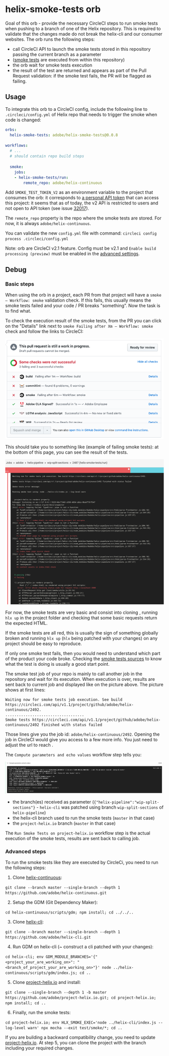 # helix-smoke-tests orb

Goal of this orb - provide the necessary CircleCI steps to run smoke tests when pushing to a branch of one of the Helix repository. This is required to validate that the changes made do not break the helix-cli and our consumer websites. The orb runs the following steps:

* call CircleCI API to launch the smoke tests stored in this repository passing the current branch as a parameter
* ([smoke tests](../../config.yml) are executed from within this repository)
* the orb wait for smoke tests execution
* the result of the test are returned and appears as part of the Pull Request validation: if the smoke test fails, the PR will be flagged as failing.

## Usage

To integrate this orb to a CircleCI config, include the following line to `.circleci/config.yml` of Helix repo that needs to trigger the smoke when code is changed:

```yml
orbs:
  helix-smoke-tests: adobe/helix-smoke-tests@0.0.8

workflows:
  # ...
  # should contain repo build steps
  
  smoke:
    jobs:
    - helix-smoke-tests/run:
        remote_repo: adobe/helix-continuous
```

Add `SMOKE_TEST_TOKEN_V2` as an environment variable to the project that consumes the orb: it corresponds to [a personal API token](https://circleci.com/account/api) that can access this project: it seems that as of today, the v2 API is restricted to users and not open to API token (see issue [32017](https://discuss.circleci.com/t/api-v2-cannot-be-accessed-with-project-specific-api-token/32017)).

The `remote_repo` property is the repo where the smoke tests are stored. For now, it is always `adobe/helix-continuous`.

You can validate the new `config.yml` file with command: `circleci config process .circleci/config.yml`

Note: orb are CircleCI v2.1 feature. Config must be v2.1 and `Enable build processing (preview)` must be enabled in the [advanced settings](https://circleci.com/gh/adobe/hypermedia-pipeline/edit#advanced-settings).

## Debug

### Basic steps

When using the orb in a project, each PR from that project will have a `smoke — Workflow: smoke` validation check. If this fails, this usually means the smoke tests failed and your code / PR breaks "something". Now the task is to find what.

To check the execution result of the smoke tests, from the PR you can click on the "Details" link next to `smoke Failing after Xm — Workflow: smoke` check and follow the links to CircleCI:

![Failing smoke tests](failing_smoke_tests.png)

This should take you to something like [](https://circleci.com/gh/adobe/helix-pipeline/2487) (example of failing smoke tests): at the bottom of this page, you can see the result of the tests.

![CircleCI side of failing smoke tests](circleci_smoke_tests.png)

For now, the smoke tests are very basic and consist into cloning [](https://github.com/adobe/project-helix.io), running `hlx up` in the project folder and checking that some basic requests return the expected HTML.

If the smoke tests are all red, this is usually the sign of something globally broken and running `hlx up` (`hlx` being patched with your changes) on any project should be easy to reproduce.

If only one smoke test fails, then you would need to understand which part of the product your code broke. Checking the [smoke tests sources](https://github.com/adobe/project-helix.io/tree/master/test/smoke) to know what the test is doing is usually a good start point.

The smoke test job of your repo is mainly to call another job in the [](https://github.com/adobe/helix-continuous) repository and wait for its execution. When execution is over, results are sent back to current job and displayed like on the picture above. The picture shows at first lines:

```text
Waiting now for smoke tests job execution. See build https://circleci.com/api/v1.1/project/github/adobe/helix-continuous/2492.
...................................
Smoke tests https://circleci.com/api/v1.1/project/github/adobe/helix-continuous/2492 finished with status failed
```

Those lines give you the job id: `adobe/helix-continuous/2492`. Opening the job in CircleCI would give you access to a few more info. You just need to adjust the url to reach [](https://circleci.com/gh/adobe/helix-continuous/2492).

The `Compute parameters and echo values` workflow step tells you:

![CircleCI - Compute parameters and echo values step](circleci_incoming_parameters.png)

* the branch(es) received as parameter (`{"helix-pipeline":"wip-split-sections"}` - `helix-cli` was patched using branch `wip-split-sections` of `helix-pipeline`)
* the helix-cli branch used to run the smoke tests (`master` in that case)
* the `project-helix.io` branch (`master` in that case)

The `Run Smoke Tests on project-helix.io` workflow step is the actual execution of the smoke tests, results are sent back to calling job.

### Advanced steps

To run the smoke tests like they are executed by CircleCi, you need to run the following steps:

1. Clone [helix-continuous](https://github.com/adobe/helix-continuous):

`git clone --branch master --single-branch --depth 1 https://github.com/adobe/helix-continuous.git`

2. Setup the GDM (Git Dependency Maker):

`cd helix-continuous/scripts/gdm; npm install; cd ../../..`

3. Clone [helix-cli](https://github.com/adobe/helix-cli): 

`git clone --branch master --single-branch --depth 1 https://github.com/adobe/helix-cli.git`

4. Run GDM on helix-cli (~ construct a cli patched with your changes):

`cd helix-cli; env GDM_MODULE_BRANCHES='{"<project_your_are_working_on>": "<branch_of_project_your_are_working_on>"}' node ../helix-continuous/scripts/gdm/index.js; cd ..`

5. Clone [project-helix.io](https://github.com/adobe/project-helix.io) and install:

`git clone --single-branch --depth 1 -b master https://github.com/adobe/project-helix.io.git; cd project-helix.io; npm install; cd ..`

6. Finally, run the smoke tests:

`cd project-helix.io; env HLX_SMOKE_EXEC='node ../helix-cli/index.js --log-level warn' npx mocha --exit test/smoke/*; cd ..`

If you are building a backward compatibility change, you need to update [project-helix.io](https://github.com/adobe/project-helix.io). At step 5, you can clone the project with the branch including your required changes.